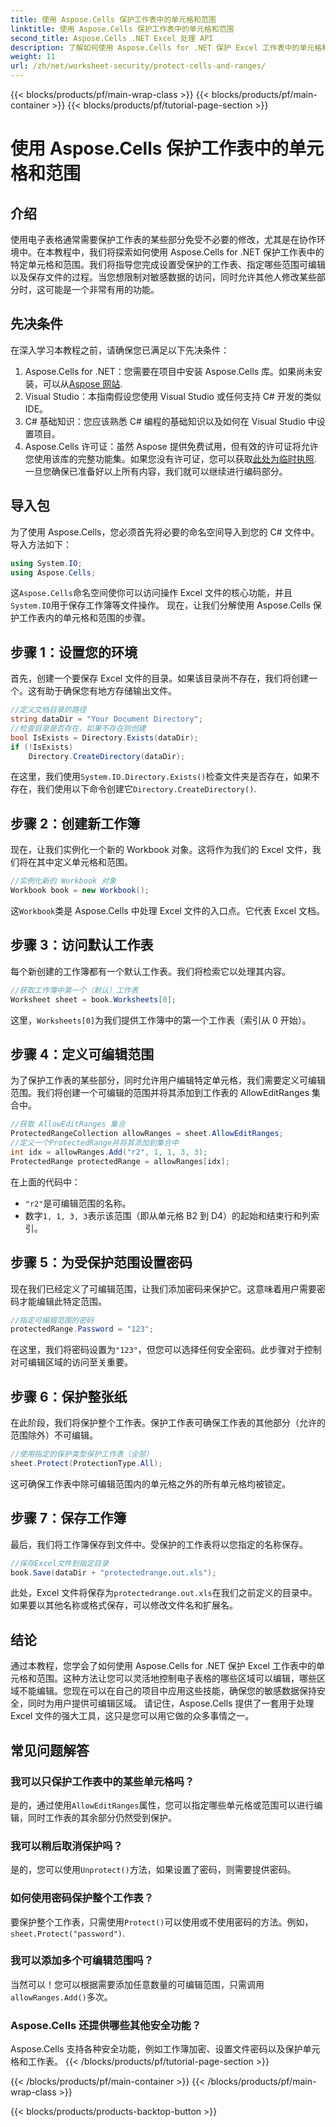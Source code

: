 ```yaml
---
title: 使用 Aspose.Cells 保护工作表中的单元格和范围
linktitle: 使用 Aspose.Cells 保护工作表中的单元格和范围
second_title: Aspose.Cells .NET Excel 处理 API
description: 了解如何使用 Aspose.Cells for .NET 保护 Excel 工作表中的单元格和范围。按照此分步指南保护您的电子表格。
weight: 11
url: /zh/net/worksheet-security/protect-cells-and-ranges/
---
```


{{< blocks/products/pf/main-wrap-class >}}
{{< blocks/products/pf/main-container >}}
{{< blocks/products/pf/tutorial-page-section >}}

# 使用 Aspose.Cells 保护工作表中的单元格和范围

## 介绍
使用电子表格通常需要保护工作表的某些部分免受不必要的修改，尤其是在协作环境中。在本教程中，我们将探索如何使用 Aspose.Cells for .NET 保护工作表中的特定单元格和范围。我们将指导您完成设置受保护的工作表、指定哪些范围可编辑以及保存文件的过程。当您想限制对敏感数据的访问，同时允许其他人修改某些部分时，这可能是一个非常有用的功能。
## 先决条件
在深入学习本教程之前，请确保您已满足以下先决条件：
1. Aspose.Cells for .NET：您需要在项目中安装 Aspose.Cells 库。如果尚未安装，可以从[Aspose 网站](https://releases.aspose.com/cells/net/).
2. Visual Studio：本指南假设您使用 Visual Studio 或任何支持 C# 开发的类似 IDE。
3. C# 基础知识：您应该熟悉 C# 编程的基础知识以及如何在 Visual Studio 中设置项目。
4.  Aspose.Cells 许可证：虽然 Aspose 提供免费试用，但有效的许可证将允许您使用该库的完整功能集。如果您没有许可证，您可以获取[此处为临时执照](https://purchase.aspose.com/temporary-license/).
一旦您确保已准备好以上所有内容，我们就可以继续进行编码部分。
## 导入包
为了使用 Aspose.Cells，您必须首先将必要的命名空间导入到您的 C# 文件中。导入方法如下：
```csharp
using System.IO;
using Aspose.Cells;
```
这`Aspose.Cells`命名空间使你可以访问操作 Excel 文件的核心功能，并且`System.IO`用于保存工作簿等文件操作。
现在，让我们分解使用 Aspose.Cells 保护工作表内的单元格和范围的步骤。
## 步骤 1：设置您的环境
首先，创建一个要保存 Excel 文件的目录。如果该目录尚不存在，我们将创建一个。这有助于确保您有地方存储输出文件。
```csharp
//定义文档目录的路径
string dataDir = "Your Document Directory";
//检查目录是否存在，如果不存在则创建
bool IsExists = Directory.Exists(dataDir);
if (!IsExists)
    Directory.CreateDirectory(dataDir);
```
在这里，我们使用`System.IO.Directory.Exists()`检查文件夹是否存在，如果不存在，我们使用以下命令创建它`Directory.CreateDirectory()`.
## 步骤 2：创建新工作簿
现在，让我们实例化一个新的 Workbook 对象。这将作为我们的 Excel 文件，我们将在其中定义单元格和范围。
```csharp
//实例化新的 Workbook 对象
Workbook book = new Workbook();
```
这`Workbook`类是 Aspose.Cells 中处理 Excel 文件的入口点。它代表 Excel 文档。
## 步骤 3：访问默认工作表
每个新创建的工作簿都有一个默认工作表。我们将检索它以处理其内容。
```csharp
//获取工作簿中第一个（默认）工作表
Worksheet sheet = book.Worksheets[0];
```
这里，`Worksheets[0]`为我们提供工作簿中的第一个工作表（索引从 0 开始）。
## 步骤 4：定义可编辑范围
为了保护工作表的某些部分，同时允许用户编辑特定单元格，我们需要定义可编辑范围。我们将创建一个可编辑的范围并将其添加到工作表的 AllowEditRanges 集合中。
```csharp
//获取 AllowEditRanges 集合
ProtectedRangeCollection allowRanges = sheet.AllowEditRanges;
//定义一个ProtectedRange并将其添加到集合中
int idx = allowRanges.Add("r2", 1, 1, 3, 3);
ProtectedRange protectedRange = allowRanges[idx];
```
在上面的代码中：
- `"r2"`是可编辑范围的名称。
- 数字`1, 1, 3, 3`表示该范围（即从单元格 B2 到 D4）的起始和结束行和列索引。
## 步骤 5：为受保护范围设置密码
现在我们已经定义了可编辑范围，让我们添加密码来保护它。这意味着用户需要密码才能编辑此特定范围。
```csharp
//指定可编辑范围的密码
protectedRange.Password = "123";
```
在这里，我们将密码设置为`"123"`，但您可以选择任何安全密码。此步骤对于控制对可编辑区域的访问至关重要。
## 步骤 6：保护整张纸
在此阶段，我们将保护整个工作表。保护工作表可确保工作表的其他部分（允许的范围除外）不可编辑。
```csharp
//使用指定的保护类型保护工作表（全部）
sheet.Protect(ProtectionType.All);
```
这可确保工作表中除可编辑范围内的单元格之外的所有单元格均被锁定。
## 步骤 7：保存工作簿
最后，我们将工作簿保存到文件中。受保护的工作表将以您指定的名称保存。
```csharp
//保存Excel文件到指定目录
book.Save(dataDir + "protectedrange.out.xls");
```
此处，Excel 文件将保存为`protectedrange.out.xls`在我们之前定义的目录中。如果要以其他名称或格式保存，可以修改文件名和扩展名。
## 结论
通过本教程，您学会了如何使用 Aspose.Cells for .NET 保护 Excel 工作表中的单元格和范围。这种方法让您可以灵活地控制电子表格的哪些区域可以编辑，哪些区域不能编辑。您现在可以在自己的项目中应用这些技能，确保您的敏感数据保持安全，同时为用户提供可编辑区域。
请记住，Aspose.Cells 提供了一套用于处理 Excel 文件的强大工具，这只是您可以用它做的众多事情之一。 
## 常见问题解答
### 我可以只保护工作表中的某些单元格吗？
是的，通过使用`AllowEditRanges`属性，您可以指定哪些单元格或范围可以进行编辑，同时工作表的其余部分仍然受到保护。
### 我可以稍后取消保护吗？
是的，您可以使用`Unprotect()`方法，如果设置了密码，则需要提供密码。
### 如何使用密码保护整个工作表？
要保护整个工作表，只需使用`Protect()`可以使用或不使用密码的方法。例如，`sheet.Protect("password")`.
### 我可以添加多个可编辑范围吗？
当然可以！您可以根据需要添加任意数量的可编辑范围，只需调用`allowRanges.Add()`多次。
### Aspose.Cells 还提供哪些其他安全功能？
Aspose.Cells 支持各种安全功能，例如工作簿加密、设置文件密码以及保护单元格和工作表。
{{< /blocks/products/pf/tutorial-page-section >}}

{{< /blocks/products/pf/main-container >}}
{{< /blocks/products/pf/main-wrap-class >}}

{{< blocks/products/products-backtop-button >}}
